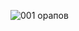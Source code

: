 ![001](https://user-images.githubusercontent.com/29118746/115385854-4dce2080-a1e1-11eb-99fb-497838754b45.jpg)
орапов
